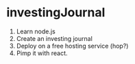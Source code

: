 # investingJournal
1. Learn node.js
2. Create an investing journal
3. Deploy on a free hosting service (hop?)
4. Pimp it with react.
